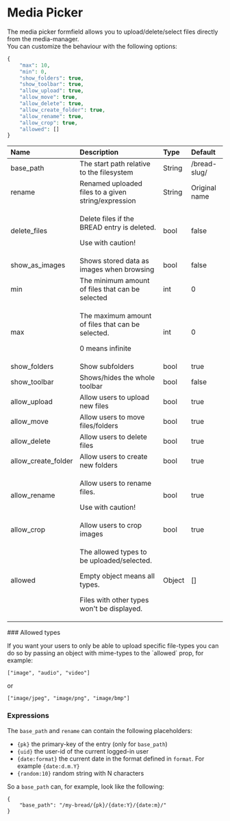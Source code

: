 # Media Picker

The media picker formfield allows you to upload/delete/select files directly from the media-manager.  
You can customize the behaviour with the following options:

```php
{
    "max": 10,
    "min": 0,
    "show_folders": true,
    "show_toolbar": true,
    "allow_upload": true,
    "allow_move": true,
    "allow_delete": true,
    "allow_create_folder": true,
    "allow_rename": true,
    "allow_crop": true,
    "allowed": []
}
```

<table>
  <thead>
    <tr>
      <th style="text-align:left">Name</th>
      <th style="text-align:left">Description</th>
      <th style="text-align:left">Type</th>
      <th style="text-align:left">Default</th>
    </tr>
  </thead>
  <tbody>
    <tr>
      <td style="text-align:left">base_path</td>
      <td style="text-align:left">The start path relative to the filesystem</td>
      <td style="text-align:left">String</td>
      <td style="text-align:left">/bread-slug/</td>
    </tr>
    <tr>
      <td style="text-align:left">rename</td>
      <td style="text-align:left">Renamed uploaded files to a given string/expression</td>
      <td style="text-align:left">String</td>
      <td style="text-align:left">Original name</td>
    </tr>
    <tr>
      <td style="text-align:left">delete_files</td>
      <td style="text-align:left">
        <p>Delete files if the BREAD entry is deleted.</p>
        <p>Use with caution!</p>
      </td>
      <td style="text-align:left">bool</td>
      <td style="text-align:left">false</td>
    </tr>
    <tr>
      <td style="text-align:left">show_as_images</td>
      <td style="text-align:left">Shows stored data as images when browsing</td>
      <td style="text-align:left">bool</td>
      <td style="text-align:left">false</td>
    </tr>
    <tr>
      <td style="text-align:left">min</td>
      <td style="text-align:left">The minimum amount of files that can be selected</td>
      <td style="text-align:left">int</td>
      <td style="text-align:left">0</td>
    </tr>
    <tr>
      <td style="text-align:left">max</td>
      <td style="text-align:left">
        <p>The maximum amount of files that can be selected.</p>
        <p>0 means infinite</p>
      </td>
      <td style="text-align:left">int</td>
      <td style="text-align:left">0</td>
    </tr>
    <tr>
      <td style="text-align:left">show_folders</td>
      <td style="text-align:left">Show subfolders</td>
      <td style="text-align:left">bool</td>
      <td style="text-align:left">true</td>
    </tr>
    <tr>
      <td style="text-align:left">show_toolbar</td>
      <td style="text-align:left">Shows/hides the whole toolbar</td>
      <td style="text-align:left">bool</td>
      <td style="text-align:left">false</td>
    </tr>
    <tr>
      <td style="text-align:left">allow_upload</td>
      <td style="text-align:left">Allow users to upload new files</td>
      <td style="text-align:left">bool</td>
      <td style="text-align:left">true</td>
    </tr>
    <tr>
      <td style="text-align:left">allow_move</td>
      <td style="text-align:left">Allow users to move files/folders</td>
      <td style="text-align:left">bool</td>
      <td style="text-align:left">true</td>
    </tr>
    <tr>
      <td style="text-align:left">allow_delete</td>
      <td style="text-align:left">Allow users to delete files</td>
      <td style="text-align:left">bool</td>
      <td style="text-align:left">true</td>
    </tr>
    <tr>
      <td style="text-align:left">allow_create_folder</td>
      <td style="text-align:left">Allow users to create new folders</td>
      <td style="text-align:left">bool</td>
      <td style="text-align:left">true</td>
    </tr>
    <tr>
      <td style="text-align:left">allow_rename</td>
      <td style="text-align:left">
        <p>Allow users to rename files.</p>
        <p>Use with caution!</p>
      </td>
      <td style="text-align:left">bool</td>
      <td style="text-align:left">true</td>
    </tr>
    <tr>
      <td style="text-align:left">allow_crop</td>
      <td style="text-align:left">Allow users to crop images</td>
      <td style="text-align:left">bool</td>
      <td style="text-align:left">true</td>
    </tr>
    <tr>
      <td style="text-align:left">allowed</td>
      <td style="text-align:left">
        <p>The allowed types to be uploaded/selected.</p>
        <p>Empty object means all types.</p>
        <p>Files with other types won&apos;t be displayed.</p>
      </td>
      <td style="text-align:left">Object</td>
      <td style="text-align:left">[]</td>
    </tr>
  </tbody>
</table>### Allowed types

If you want your users to only be able to upload specific file-types you can do so by passing an object with mime-types to the \`allowed\` prop, for example:

```text
["image", "audio", "video"]
```

or

```text
["image/jpeg", "image/png", "image/bmp"]
```

### Expressions

The `base_path` and `rename` can contain the following placeholders:

* `{pk}` the primary-key of the entry \(only for `base_path`\)
* `{uid}` the user-id of the current logged-in user
* `{date:format}` the current date in the format defined in `format`. For example `{date:d.m.Y}`
* `{random:10}` random string with N characters

So a `base_path` can, for example, look like the following:

```text
{
    "base_path": "/my-bread/{pk}/{date:Y}/{date:m}/"
}
```

